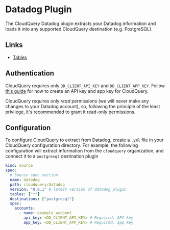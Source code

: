# Datadog Plugin

The CloudQuery Datadog plugin extracts your Datadog information and loads it into any supported CloudQuery destination (e.g. PostgreSQL).

## Links

- [Tables](./docs/tables/README.md)

## Authentication

CloudQuery requires only `DD_CLIENT_API_KEY` and `DD_CLIENT_APP_KEY`. Follow [this guide](https://docs.datadoghq.com/account_management/api-app-keys/) for how to create an API key and app key for CloudQuery.

CloudQuery requires only *read* permissions (we will never make any changes to your Datadog account),
so, following the principle of the least privilege, it's recommended to grant it read-only permissions.

## Configuration

To configure CloudQuery to extract from Datadog, create a `.yml` file in your CloudQuery configuration directory.
For example, the following configuration will extract information from the `cloudquery` organization, and connect it to a `postgresql` destination plugin

```yml
kind: source
spec:
  # Source spec section
  name: datadog
  path: cloudquery/datadog
  version: "0.0.1" # latest version of datadog plugin
  tables: ["*"]
  destinations: ["postgresql"]
  spec:
    accounts:
      - name: example_account
        api_key: <DD_CLIENT_API_KEY> # Required. API key
        app_key: <DD_CLIENT_APP_KEY> # Required. app key
```
